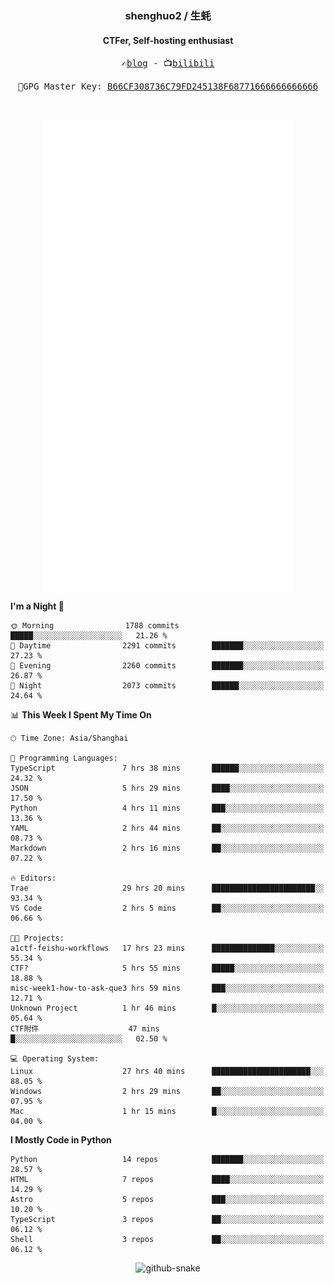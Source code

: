 <h3 align="center"> shenghuo2 / 生蚝 </h3>
<h4 align="center" >CTFer, Self-hosting enthusiast</h3>


<p align="center">
  <samp>
    ✍️<a href="https://blog.shenghuo2.top/">blog</a> -
    📺<a href="https://space.bilibili.com/85894935">bilibili</a>
  </samp>
</p>
<p align="center">
  <samp>
     🔐GPG Master Key: <a align="center" href="https://github.com/shenghuo2.gpg">B66CF308736C79FD245138F68771666666666666</a>
  </samp>
</p>
<br>
<p align="center">
  <a href="https://github.com/shenghuo2">
    <img width="400" align="top" src="https://github.com/shenghuo2/shenghuo2/blob/main/metrics.left.svg" />
  </a>
  <a href="https://github.com/shenghuo2">
    <img width="400" align="top" src="https://github.com/shenghuo2/shenghuo2/blob/main/metrics.right.svg" />
  </a>
</p>


<!--START_SECTION:waka-->
**I'm a Night 🦉** 

```text
🌞 Morning                1788 commits        █████░░░░░░░░░░░░░░░░░░░░   21.26 % 
🌆 Daytime                2291 commits        ███████░░░░░░░░░░░░░░░░░░   27.23 % 
🌃 Evening                2260 commits        ███████░░░░░░░░░░░░░░░░░░   26.87 % 
🌙 Night                  2073 commits        ██████░░░░░░░░░░░░░░░░░░░   24.64 % 
```


📊 **This Week I Spent My Time On** 

```text
🕑︎ Time Zone: Asia/Shanghai

💬 Programming Languages: 
TypeScript               7 hrs 38 mins       ██████░░░░░░░░░░░░░░░░░░░   24.32 % 
JSON                     5 hrs 29 mins       ████░░░░░░░░░░░░░░░░░░░░░   17.50 % 
Python                   4 hrs 11 mins       ███░░░░░░░░░░░░░░░░░░░░░░   13.36 % 
YAML                     2 hrs 44 mins       ██░░░░░░░░░░░░░░░░░░░░░░░   08.73 % 
Markdown                 2 hrs 16 mins       ██░░░░░░░░░░░░░░░░░░░░░░░   07.22 % 

🔥 Editors: 
Trae                     29 hrs 20 mins      ███████████████████████░░   93.34 % 
VS Code                  2 hrs 5 mins        ██░░░░░░░░░░░░░░░░░░░░░░░   06.66 % 

🐱‍💻 Projects: 
a1ctf-feishu-workflows   17 hrs 23 mins      ██████████████░░░░░░░░░░░   55.34 % 
CTF?                     5 hrs 55 mins       █████░░░░░░░░░░░░░░░░░░░░   18.88 % 
misc-week1-how-to-ask-que3 hrs 59 mins       ███░░░░░░░░░░░░░░░░░░░░░░   12.71 % 
Unknown Project          1 hr 46 mins        █░░░░░░░░░░░░░░░░░░░░░░░░   05.64 % 
CTF附件                    47 mins             █░░░░░░░░░░░░░░░░░░░░░░░░   02.50 % 

💻 Operating System: 
Linux                    27 hrs 40 mins      ██████████████████████░░░   88.05 % 
Windows                  2 hrs 29 mins       ██░░░░░░░░░░░░░░░░░░░░░░░   07.95 % 
Mac                      1 hr 15 mins        █░░░░░░░░░░░░░░░░░░░░░░░░   04.00 % 
```

**I Mostly Code in Python** 

```text
Python                   14 repos            ███████░░░░░░░░░░░░░░░░░░   28.57 % 
HTML                     7 repos             ████░░░░░░░░░░░░░░░░░░░░░   14.29 % 
Astro                    5 repos             ███░░░░░░░░░░░░░░░░░░░░░░   10.20 % 
TypeScript               3 repos             ██░░░░░░░░░░░░░░░░░░░░░░░   06.12 % 
Shell                    3 repos             ██░░░░░░░░░░░░░░░░░░░░░░░   06.12 % 
```




<!--END_SECTION:waka-->


<div align="center">
  <picture>
    <source media="(prefers-color-scheme: dark)" srcset="https://gist.githubusercontent.com/shenghuo2/bfce20b14ab0484cef03bae6e60e0b3a/raw/github-snake-dark.svg" />
    <source media="(prefers-color-scheme: light)" srcset="https://gist.githubusercontent.com/shenghuo2/bfce20b14ab0484cef03bae6e60e0b3a/raw/github-snake.svg" />
    <img alt="github-snake" src="https://gist.githubusercontent.com/shenghuo2/bfce20b14ab0484cef03bae6e60e0b3a/raw/github-snake.svg" />
  </picture>
</div>

<!--
**shenghuo2/shenghuo2** is a ✨ _special_ ✨ repository because its `README.md` (this file) appears on your GitHub profile.

Here are some ideas to get you started:

- 🔭 I’m currently working on ...
- 🌱 I’m currently learning ...
- 👯 I’m looking to collaborate on ...
- 🤔 I’m looking for help with ...
- 💬 Ask me about ...
- 📫 How to reach me: ...
- 😄 Pronouns: ...
- ⚡ Fun fact: ...
-->
